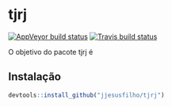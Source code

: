 
<!-- README.md is generated from README.Rmd. Please edit that file -->

# tjrj

<!-- badges: start -->

[![AppVeyor build
status](https://ci.appveyor.com/api/projects/status/github/jjesusfilho/tjrj?branch=master&svg=true)](https://ci.appveyor.com/project/jjesusfilho/tjrj)
[![Travis build
status](https://travis-ci.org/jjesusfilho/tjrj.svg?branch=master)](https://travis-ci.org/jjesusfilho/tjrj)
<!-- badges: end -->

O objetivo do pacote tjrj é

## Instalação

``` r
devtools::install_github("jjesusfilho/tjrj")
```
